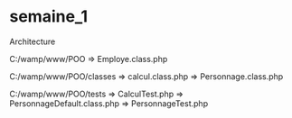 # semaine_1

Architecture

C:/wamp/www/POO
=> Employe.class.php

C:/wamp/www/POO/classes
=> calcul.class.php
=> Personnage.class.php

C:/wamp/www/POO/tests
=> CalculTest.php
=> PersonnageDefault.class.php
=> PersonnageTest.php
